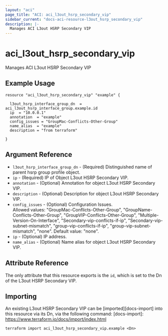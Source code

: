 ```yaml
---
layout: "aci"
page_title: "ACI: aci_l3out_hsrp_secondary_vip"
sidebar_current: "docs-aci-resource-l3out_hsrp_secondary_vip"
description: |-
  Manages ACI L3out HSRP Secondary VIP
---
```


# aci_l3out_hsrp_secondary_vip

Manages ACI L3out HSRP Secondary VIP

## Example Usage

```hcl
resource "aci_l3out_hsrp_secondary_vip" "example" {
  
  l3out_hsrp_interface_group_dn  = aci_l3out_hsrp_interface_group.example.id
  ip  = "10.0.0.1"
  annotation  = "example"
  config_issues = "GroupMac-Conflicts-Other-Group"
  name_alias  = "example"
  description = "from terraform"

}
```

## Argument Reference

- `l3out_hsrp_interface_group_dn` - (Required) Distinguished name of parent hsrp group profile object.
- `ip` - (Required) IP of Object L3out HSRP Secondary VIP.
- `annotation` - (Optional) Annotation for object L3out HSRP Secondary VIP.
- `description` - (Optional) Description for object L3out HSRP Secondary VIP.
- `config_issues` - (Optional) Configuration Issues.  
  Allowed values: "GroupMac-Conflicts-Other-Group", "GroupName-Conflicts-Other-Group", "GroupVIP-Conflicts-Other-Group", "Multiple-Version-On-Interface", "Secondary-vip-conflicts-if-ip", "Secondary-vip-subnet-mismatch", "group-vip-conflicts-if-ip", "group-vip-subnet-mismatch", "none". Default value: "none".
- `ip` - (Optional) IP address.
- `name_alias` - (Optional) Name alias for object L3out HSRP Secondary VIP.

## Attribute Reference

The only attribute that this resource exports is the `id`, which is set to the
Dn of the L3out HSRP Secondary VIP.

## Importing

An existing L3out HSRP Secondary VIP can be [imported][docs-import] into this resource via its Dn, via the following command:
[docs-import]: https://www.terraform.io/docs/import/index.html

```
terraform import aci_l3out_hsrp_secondary_vip.example <Dn>
```
